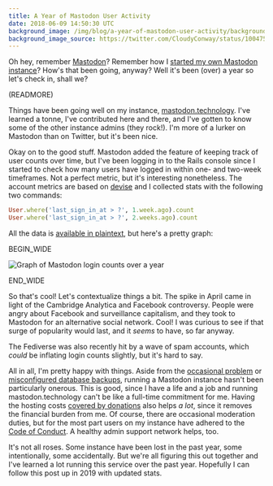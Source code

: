 ```yaml
---
title: A Year of Mastodon User Activity
date: 2018-06-09 14:50:30 UTC
background_image: /img/blog/a-year-of-mastodon-user-activity/background.jpg
background_image_source: https://twitter.com/CloudyConway/status/1004754417994862592
---
```


Oh hey, remember [Mastodon](https://joinmastodon.org)? Remember how I [started my own Mastodon instance](/blog/mastodon/)? How's that been going, anyway? Well it's been (over) a year so let's check in, shall we?

(READMORE)

Things have been going well on my instance, [mastodon.technology](https://mastodon.technology). I've learned a tonne, I've contributed here and there, and I've gotten to know some of the other instance admins (they rock!). I'm more of a lurker on Mastodon than on Twitter, but it's been nice.

Okay on to the good stuff. Mastodon added the feature of keeping track of user counts over time, but I've been logging in to the Rails console since I started to check how many users have logged in within one- and two-week timeframes. Not a perfect metric, but it's interesting nonetheless. The account metrics are based on [devise](https://github.com/plataformatec/devise) and I collected stats with the following two commands:

```rb
User.where('last_sign_in_at > ?', 1.week.ago).count
User.where('last_sign_in_at > ?', 2.weeks.ago).count
```

All the data is [available in plaintext](https://gist.github.com/ashfurrow/1954350316c180affa879ac3e74caba9), but here's a pretty graph:

BEGIN_WIDE

![Graph of Mastodon login counts over a year](/img/blog/a-year-of-mastodon-user-activity/graph.png)

END_WIDE

So that's cool! Let's contextualize things a bit. The spike in April came in light of the Cambridge Analytica and Facebook controversy. People were angry about Facebook and surveillance capitalism, and they took to Mastodon for an alternative social network. Cool! I was curious to see if that surge of popularity would last, and it _seems_ to have, so far anyway.

The Fediverse was also recently hit by a wave of spam accounts, which _could_ be inflating login counts slightly, but it's hard to say.

All in all, I'm pretty happy with things. Aside from the [occasional problem](https://github.com/tootsuite/mastodon/issues/6734) or [misconfigured database backups](https://gist.github.com/ashfurrow/abd1418399883b2bdfdd9a1f6120f139), running a Mastodon instance hasn't been particularly onerous. This is good, since I have a life and a job and running mastodon.technology can't be like a full-time commitment for me. Having the hosting costs [covered by donations](https://www.patreon.com/ashfurrow) also helps _a lot_, since it removes the financial burden from me. Of course, there are occasional moderation duties, but for the most part users on my instance have adhered to the [Code of Conduct](https://mastodon.technology/about/more). A healthy admin support network helps, too.

It's not all roses. Some instance have been lost in the past year, some intentionally, some accidentally. But we're all figuring this out together and I've learned a lot running this service over the past year. Hopefully I can follow this post up in 2019 with updated stats.

